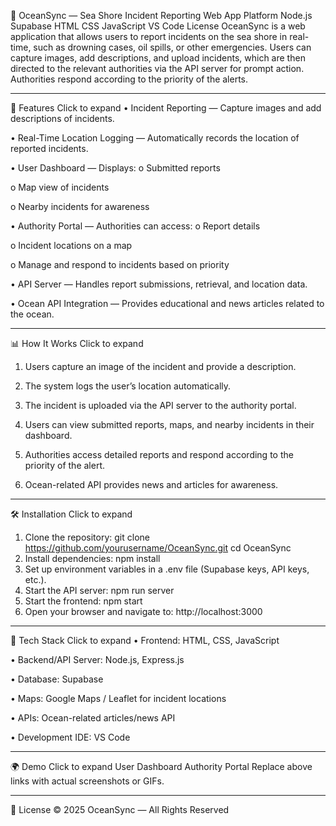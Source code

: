 🌊 OceanSync — Sea Shore Incident Reporting Web App
Platform Node.js Supabase HTML CSS JavaScript VS Code License
OceanSync is a web application that allows users to report incidents on the sea shore in real-time, such as drowning cases, oil spills, or other emergencies. Users can capture images, add descriptions, and upload incidents, which are then directed to the relevant authorities via the API server for prompt action. Authorities respond according to the priority of the alerts.
________________________________________
🚀 Features
Click to expand
•	Incident Reporting — Capture images and add descriptions of incidents.

•	Real-Time Location Logging — Automatically records the location of reported incidents.

•	User Dashboard — Displays:
o	Submitted reports

o	Map view of incidents

o	Nearby incidents for awareness

•	Authority Portal — Authorities can access:
o	Report details

o	Incident locations on a map

o	Manage and respond to incidents based on priority

•	API Server — Handles report submissions, retrieval, and location data.

•	Ocean API Integration — Provides educational and news articles related to the ocean.
________________________________________
📊 How It Works
Click to expand
1.	Users capture an image of the incident and provide a description.

2.	The system logs the user’s location automatically.

3.	The incident is uploaded via the API server to the authority portal.

4.	Users can view submitted reports, maps, and nearby incidents in their dashboard.

5.	Authorities access detailed reports and respond according to the priority of the alert.

6.	Ocean-related API provides news and articles for awareness.
________________________________________
🛠 Installation
Click to expand
1.	Clone the repository:
git clone https://github.com/yourusername/OceanSync.git
cd OceanSync
2.	Install dependencies:
npm install
3.	Set up environment variables in a .env file (Supabase keys, API keys, etc.).
4.	Start the API server:
npm run server
5.	Start the frontend:
npm start
6.	Open your browser and navigate to:
http://localhost:3000
________________________________________
📂 Tech Stack
Click to expand
•	Frontend: HTML, CSS, JavaScript

•	Backend/API Server: Node.js, Express.js

•	Database: Supabase

•	Maps: Google Maps / Leaflet for incident locations

•	APIs: Ocean-related articles/news API

•	Development IDE: VS Code
________________________________________
🌍 Demo
Click to expand
User Dashboard
Authority Portal
Replace above links with actual screenshots or GIFs.
________________________________________
📜 License
© 2025 OceanSync — All Rights Reserved
